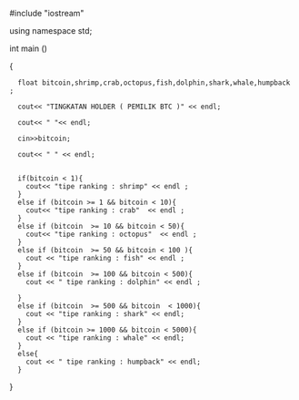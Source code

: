 #include "iostream"

using namespace std;

int main ()

{
	    
	  float bitcoin,shrimp,crab,octopus,fish,dolphin,shark,whale,humpback ;
	 
	  cout<< "TINGKATAN HOLDER ( PEMILIK BTC )" << endl;
	  
	  cout<< " "<< endl;
	  
	  cin>>bitcoin;
	  
	  cout<< " " << endl;
	  
	  
	  if(bitcoin < 1){
	  	cout<< "tipe ranking : shrimp" << endl ;
	  }
	  else if (bitcoin >= 1 && bitcoin < 10){
	  	cout<< "tipe ranking : crab"  << endl ;
	  }
	  else if (bitcoin  >= 10 && bitcoin < 50){
	  	cout<< "tipe ranking : octopus"  << endl ;
	  }
	  else if (bitcoin  >= 50 && bitcoin < 100 ){
	  	cout << "tipe ranking : fish" << endl ;
	  }
	  else if (bitcoin  >= 100 && bitcoin < 500){
	  	cout << " tipe ranking : dolphin" << endl ;
		
	  }
	  else if (bitcoin  >= 500 && bitcoin  < 1000){
	  	cout << "tipe ranking : shark" << endl;
	  }
	  else if (bitcoin >= 1000 && bitcoin < 5000){
	  	cout << "tipe ranking : whale" << endl;
	  }
	  else{
	  	cout << " tipe ranking : humpback" << endl;
	  }
}
